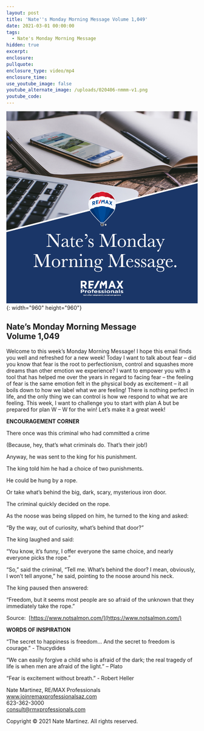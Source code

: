 ```yaml
---
layout: post
title: 'Nate''s Monday Morning Message Volume 1,049'
date: 2021-03-01 00:00:00
tags:
  - Nate's Monday Morning Message
hidden: true
excerpt:
enclosure:
pullquote:
enclosure_type: video/mp4
enclosure_time:
use_youtube_image: false
youtube_alternate_image: /uploads/020406-nmmm-v1.png
youtube_code:
---
```


![](/uploads/020406-nmmm-v1-1.png){: width="960" height="960"}

## **Nate’s Monday Morning Message<br>Volume 1,049**

Welcome to this week’s Monday Morning Message\! I hope this email finds you well and refreshed for a new week\! Today I want to talk about fear – did you know that fear is the root to perfectionism, control and squashes more dreams than other emotion we experience? I want to empower you with a tool that has helped me over the years in regard to facing fear – the feeling of fear is the same emotion felt in the physical body as excitement – it all boils down to how we label what we are feeling\! There is nothing perfect in life, and the only thing we can control is how we respond to what we are feeling. This week, I want to challenge you to start with plan A but be prepared for plan W – W for the win\! Let’s make it a great week\!

**ENCOURAGEMENT CORNER**

There once was this criminal who had committed a crime

(Because, hey, that’s what criminals do. That’s their job\!)

Anyway, he was sent to the king for his punishment.

The king told him he had a choice of two punishments.

He could be hung by a rope.

Or take what’s behind the big, dark, scary, mysterious iron door.

The criminal quickly decided on the rope.

As the noose was being slipped on him, he turned to the king and asked:

“By the way, out of curiosity, what’s behind that door?”

The king laughed and said:

“You know, it’s funny, I offer everyone the same choice, and nearly everyone picks the rope.”

“So,” said the criminal, “Tell me. What’s behind the door? I mean, obviously, I won’t tell anyone,” he said, pointing to the noose around his neck.

The king paused then answered:

“Freedom, but it seems most people are so afraid of the unknown that they immediately take the rope.”

Source: &nbsp;[https://www.notsalmon.com/](https://www.notsalmon.com/)

**WORDS OF INSPIRATION**

“The secret to happiness is freedom... And the secret to freedom is courage.” - Thucydides

“We can easily forgive a child who is afraid of the dark; the real tragedy of life is when men are afraid of the light.” – Plato

“Fear is excitement without breath.” - Robert Heller

Nate Martinez, RE/MAX Professionals<br>www.joinremaxprofessionalsaz.com<br>623-362-3000<br>consult@rmxprofessionals.com

Copyright &copy; 2021 Nate Martinez. All rights reserved.
